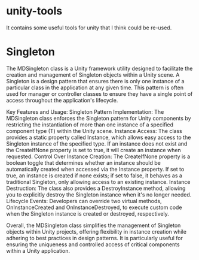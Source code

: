 # unity-tools
It contains some useful tools for unity that I think could be re-used. 

# Singleton

The MDSingleton class is a Unity framework utility designed to facilitate the creation and management of Singleton objects within a Unity scene. A Singleton is a design pattern that ensures there is only one instance of a particular class in the application at any given time. This pattern is often used for manager or controller classes to ensure they have a single point of access throughout the application's lifecycle.

Key Features and Usage:
Singleton Pattern Implementation: The MDSingleton class enforces the Singleton pattern for Unity components by restricting the instantiation of more than one instance of a specified component type (T) within the Unity scene.
Instance Access: The class provides a static property called Instance, which allows easy access to the Singleton instance of the specified type. If an instance does not exist and the CreateIfNone property is set to true, it will create an instance when requested.
Control Over Instance Creation: The CreateIfNone property is a boolean toggle that determines whether an instance should be automatically created when accessed via the Instance property. If set to true, an instance is created if none exists; if set to false, it behaves as a traditional Singleton, only allowing access to an existing instance.
Instance Destruction: The class also provides a DestroyInstance method, allowing you to explicitly destroy the Singleton instance when it's no longer needed.
Lifecycle Events: Developers can override two virtual methods, OnInstanceCreated and OnInstanceDestroyed, to execute custom code when the Singleton instance is created or destroyed, respectively.

Overall, the MDSingleton class simplifies the management of Singleton objects within Unity projects, offering flexibility in instance creation while adhering to best practices in design patterns. It is particularly useful for ensuring the uniqueness and controlled access of critical components within a Unity application.
